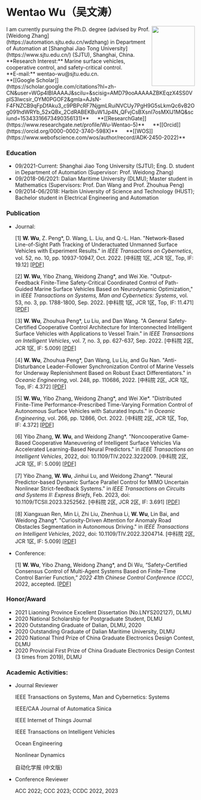 # Wentao Wu（吴文涛）

<img src="https://raw.githubusercontent.com/wwtsjtu/wwtsjtu.github.io/main/img/1.jpeg" width="115" height="160" alt="" align="right" />
I am currently pursuing the Ph.D. degree (advised by Prof. [Weidong Zhang](https://automation.sjtu.edu.cn/wdzhang) in Department of Automation at [Shanghai Jiao Tong University](https://www.sjtu.edu.cn/) (SJTU), Shanghai, China.
<br/>
**Research Interest:** Marine surface vehicles, cooperative control, and safety-critical control.
<br/>
**E-mail:** wentao-wu@sjtu.edu.cn.
<br/>
**[[Google Scholar]](https://scholar.google.com/citations?hl=zh-CN&user=WGp4lBIAAAAJ&scilu=&scisig=AMD79ooAAAAAZBKEqzX4SS0VplS3Iwcsir_OYM0PGOF2&gmla=AJsN-F4FNZCB9qFpDfAku3_c9PBPcRF7NjgmLRuiNVCUy7PgH9G5sLkmQc6vB2Og091hdWRYb_52xQBx_2CdRABEKBuW1Jp4N_QFvjCsBXsnI7osMXlJ1MQ&sciund=15343316673490356131)** &emsp; **[[ResearchGate]](https://www.researchgate.net/profile/Wu-Wentao-5)** &emsp; **[[Orcid]](https://orcid.org/0000-0002-3740-598X)** &emsp; **[[WOS]](https://www.webofscience.com/wos/author/record/ADK-2450-2022)**

  

### Education

- 09/2021-Current: Shanghai Jiao Tong University (SJTU); Eng. D. student in Department of Automation (Supervisor: Prof. Weidong Zhang)
- 09/2018-06/2021: Dalian Maritime University (DLMU); Master student in Mathematics (Supervisors: Prof. Dan Wang and Prof. Zhouhua Peng)
- 09/2014-06/2018: Harbin University of Science and Technology (HUST); Bachelor student in Electrical Engineering and Automation


### Publication
- Journal:

  [1]	**W. Wu**, Z. Peng*, D. Wang, L. Liu, and Q.-L. Han. "Network-Based Line-of-Sight Path Tracking of Underactuated Unmanned Surface Vehicles with Experiment Results." in _IEEE Transactions on Cybernetics_, vol. 52, no. 10, pp. 10937-10947, Oct. 2022. [中科院 1区, JCR 1区, Top, IF: 19.12] [[PDF]](https://ieeexplore.ieee.org/abstract/document/9440777)
  
  [2]	**W. Wu**, Yibo Zhang, Weidong Zhang*, and Wei Xie. "Output-Feedback Finite-Time Safety-Critical Coordinated Control of Path-Guided Marine Surface Vehicles Based on Neurodynamic Optimization," in _IEEE Transactions on Systems, Man and Cybernetics: Systems_, vol. 53, no. 3, pp. 1788-1800, Sep. 2022. [中科院 1区, JCR 1区, Top, IF: 11.471] [[PDF]](https://ieeexplore.ieee.org/abstract/document/9900363)
  
  [3]	**W. Wu**, Zhouhua Peng*, Lu Liu, and Dan Wang. "A General Safety-Certified Cooperative Control Architecture for Interconnected Intelligent Surface Vehicles with Applications to Vessel Train." in _IEEE Transactions on Intelligent Vehicles_, vol. 7, no. 3, pp. 627-637, Sep. 2022. [中科院 2区, JCR 1区, IF: 5.009] [[PDF]](https://ieeexplore.ieee.org/abstract/document/9762043)
  
  [4]	**W. Wu**, Zhouhua Peng*, Dan Wang, Lu Liu, and Gu Nan. "Anti-Disturbance Leader–Follower Synchronization Control of Marine Vessels for Underway Replenishment Based on Robust Exact Differentiators." in _Oceanic Engineering_, vol. 248, pp. 110686, 2022. [中科院 2区, JCR 1区, Top, IF: 4.372] [[PDF]](https://www.sciencedirect.com/science/article/abs/pii/S0029801822001445)
  
  [5]	**W. Wu**, Yibo Zhang, Weidong Zhang*, and Wei Xie*. "Distributed Finite-Time Performance-Prescribed Time-Varying Formation Control of Autonomous Surface Vehicles with Saturated Inputs." in _Oceanic Engineering_, vol. 266, pp. 12866, Oct. 2022. [中科院 2区, JCR 1区, Top, IF: 4.372] [[PDF]](https://www.sciencedirect.com/science/article/abs/pii/S0029801822021497)
  
  [6]	Yibo Zhang, **W. Wu**, and Weidong Zhang*. "Noncooperative Game-Based Cooperative Maneuvering of Intelligent Surface Vehicles Via Accelerated Learning-Based Neural Predictors." in _IEEE Transactions on Intelligent Vehicles_, 2022, doi: 10.1109/TIV.2022.3222009. [中科院 2区, JCR 1区, IF: 5.009] [[PDF]](https://ieeexplore.ieee.org/abstract/document/9950329)
  
  [7]	Yibo Zhang, **W. Wu**, Jinhui Lu, and Weidong Zhang*. "Neural Predictor-based Dynamic Surface Parallel Control for MIMO Uncertain Nonlinear Strict-feedback Systems." in _IEEE Transactions on Circuits and Systems II: Express Briefs_, Feb. 2023, doi: 10.1109/TCSII.2023.3252562. [中科院 2区, JCR 2区, IF: 3.691] [[PDF]](https://ieeexplore.ieee.org/abstract/document/10059139)
  
  [8]	Xiangxuan Ren, Min Li, Zhi Liu, Zhenhua Li, **W. Wu**, Lin Bai, and Weidong Zhang*. "Curiosity-Driven Attention for Anomaly Road Obstacles Segmentation in Autonomous Driving." in _IEEE Transactions on Intelligent Vehicles_, 2022, doi: 10.1109/TIV.2022.3204714. [中科院 2区, JCR 1区, IF: 5.009] [[PDF]](https://ieeexplore.ieee.org/abstract/document/9878245)


- Conference:

  [1] **W. Wu**, Yibo Zhang, Weidong Zhang*, and Di Wu, “Safety-Certified Consensus Control of Multi-Agent Systems Based on Finite-Time Control Barrier Function,” _2022 41th Chinese Control Conference (CCC)_, 2022, accepted. [[PDF]](https://ieeexplore.ieee.org/document/9554515)
 
  

### Honor/Award

- 2021 Liaoning Province Excellent Dissertation (No.LNYS202127), DLMU
- 2020 National Scholarship for Postgraduate Student, DLMU
- 2020 Outstanding Graduate of Dalian, DLMU, 2020
- 2020 Outstanding Graduate of Dalian Maritime University, DLMU
- 2020 National Third Prize of China Graduate Electronics Design Contest, DLMU
- 2020 Provincial First Prize of China Graduate Electronics Design Contest (3 times from 2019), DLMU


### Academic Activities:

- Journal Reviewer

  IEEE Transactions on Systems, Man and Cybernetics: Systems
 
  IEEE/CAA Journal of Automatica Sinica
 
  IEEE Internet of Things Journal
 
  IEEE Transactions on Intelligent Vehicles
 
  Ocean Engineering
 
  Nonlinear Dynamics
 
  自动化学报 (中文版)

- Conference Reviewer
 
  ACC 2022; CCC 2023; CCDC 2022, 2023
 
 
 
 
<br/>
<script type="text/javascript" id="clstr_globe" src="//clustrmaps.com/globe.js?d=Qjr88jj3yLR3vUgrsFZcVE4IP3uD7Mjy-L3PxMqWH6k"></script>

